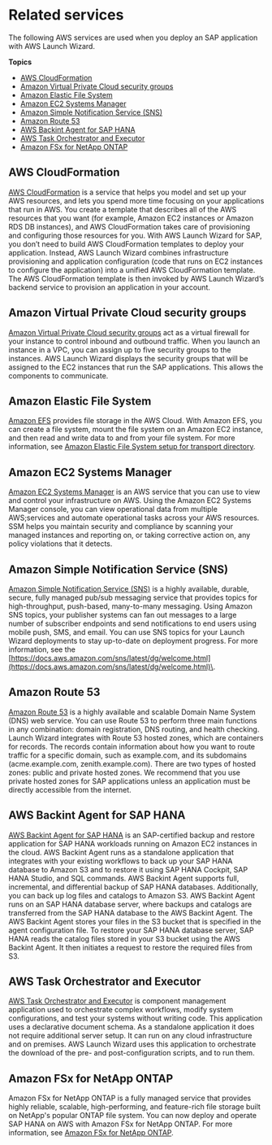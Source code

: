 # Related services<a name="related-services-sap"></a>

The following AWS services are used when you deploy an SAP application with AWS Launch Wizard\.

**Topics**
+ [AWS CloudFormation](#launch-wizard-sap-related-services-cloudformation)
+ [Amazon Virtual Private Cloud security groups](#launch-wizard-sap-related-services-vpc)
+ [Amazon Elastic File System](#launch-wizard-sap-related-services-efs)
+ [Amazon EC2 Systems Manager](#launch-wizard-sap-related-services-SSM)
+ [Amazon Simple Notification Service \(SNS\)](#launch-wizard-related-services-sns)
+ [Amazon Route 53](#launch-wizard-related-services-route53)
+ [AWS Backint Agent for SAP HANA](#launch-wizard-related-services-backint)
+ [AWS Task Orchestrator and Executor](#launch-wizard-related-services-ec2toe)
+ [Amazon FSx for NetApp ONTAP](#launch-wizard-sap-related-services-fsx)

## AWS CloudFormation<a name="launch-wizard-sap-related-services-cloudformation"></a>

[AWS CloudFormation](https://docs.aws.amazon.com/AWSCloudFormation/latest/UserGuide/Welcome.html) is a service that helps you model and set up your AWS resources, and lets you spend more time focusing on your applications that run in AWS\. You create a template that describes all of the AWS resources that you want \(for example, Amazon EC2 instances or Amazon RDS DB instances\), and AWS CloudFormation takes care of provisioning and configuring those resources for you\. With AWS Launch Wizard for SAP, you don’t need to build AWS CloudFormation templates to deploy your application\. Instead, AWS Launch Wizard combines infrastructure provisioning and application configuration \(code that runs on EC2 instances to configure the application\) into a unified AWS CloudFormation template\. The AWS CloudFormation template is then invoked by AWS Launch Wizard’s backend service to provision an application in your account\.

## Amazon Virtual Private Cloud security groups<a name="launch-wizard-sap-related-services-vpc"></a>

[Amazon Virtual Private Cloud security groups](https://docs.aws.amazon.com/vpc/latest/userguide/VPC_SecurityGroups.html) act as a virtual firewall for your instance to control inbound and outbound traffic\. When you launch an instance in a VPC, you can assign up to five security groups to the instances\. AWS Launch Wizard displays the security groups that will be assigned to the EC2 instances that run the SAP applications\. This allows the components to communicate\.

## Amazon Elastic File System<a name="launch-wizard-sap-related-services-efs"></a>

[Amazon EFS](https://docs.aws.amazon.com//efs/latest/ug/whatisefs.htm) provides file storage in the AWS Cloud\. With Amazon EFS, you can create a file system, mount the file system on an Amazon EC2 instance, and then read and write data to and from your file system\. For more information, see [Amazon Elastic File System setup for transport directory](launch-wizard-sap-implementation.md#launch-wizard-sap-efs)\.

## Amazon EC2 Systems Manager<a name="launch-wizard-sap-related-services-SSM"></a>

[Amazon EC2 Systems Manager](https://docs.aws.amazon.com/systems-manager/latest/userguide/what-is-systems-manager.html) is an AWS service that you can use to view and control your infrastructure on AWS\. Using the Amazon EC2 Systems Manager console, you can view operational data from multiple AWS;services and automate operational tasks across your AWS resources\. SSM helps you maintain security and compliance by scanning your managed instances and reporting on, or taking corrective action on, any policy violations that it detects\.

## Amazon Simple Notification Service \(SNS\)<a name="launch-wizard-related-services-sns"></a>

[Amazon Simple Notification Service \(SNS\)](https://docs.aws.amazon.com/sns/latest/dg/welcome.html) is a highly available, durable, secure, fully managed pub/sub messaging service that provides topics for high\-throughput, push\-based, many\-to\-many messaging\. Using Amazon SNS topics, your publisher systems can fan out messages to a large number of subscriber endpoints and send notifications to end users using mobile push, SMS, and email\. You can use SNS topics for your Launch Wizard deployments to stay up\-to\-date on deployment progress\. For more information, see the [https://docs.aws.amazon.com/sns/latest/dg/welcome.html](https://docs.aws.amazon.com/sns/latest/dg/welcome.html)\.

## Amazon Route 53<a name="launch-wizard-related-services-route53"></a>

[Amazon Route 53](https://docs.aws.amazon.com/Route53/latest/DeveloperGuide/Welcome.html) is a highly available and scalable Domain Name System \(DNS\) web service\. You can use Route 53 to perform three main functions in any combination: domain registration, DNS routing, and health checking\. Launch Wizard integrates with Route 53 hosted zones, which are containers for records\. The records contain information about how you want to route traffic for a specific domain, such as example\.com, and its subdomains \(acme\.example\.com, zenith\.example\.com\)\. There are two types of hosted zones: public and private hosted zones\. We recommend that you use private hosted zones for SAP applications unless an application must be directly accessible from the internet\. 

## AWS Backint Agent for SAP HANA<a name="launch-wizard-related-services-backint"></a>

[AWS Backint Agent for SAP HANA](https://docs.aws.amazon.com/sap/latest/sap-hana/aws-backint-agent-what-is.html) is an SAP\-certified backup and restore application for SAP HANA workloads running on Amazon EC2 instances in the cloud\. AWS Backint Agent runs as a standalone application that integrates with your existing workflows to back up your SAP HANA database to Amazon S3 and to restore it using SAP HANA Cockpit, SAP HANA Studio, and SQL commands\. AWS Backint Agent supports full, incremental, and differential backup of SAP HANA databases\. Additionally, you can back up log files and catalogs to Amazon S3\. AWS Backint Agent runs on an SAP HANA database server, where backups and catalogs are transferred from the SAP HANA database to the AWS Backint Agent\. The AWS Backint Agent stores your files in the S3 bucket that is specified in the agent configuration file\. To restore your SAP HANA database server, SAP HANA reads the catalog files stored in your S3 bucket using the AWS Backint Agent\. It then initiates a request to restore the required files from S3\.

## AWS Task Orchestrator and Executor<a name="launch-wizard-related-services-ec2toe"></a>

[AWS Task Orchestrator and Executor](https://docs.aws.amazon.com/imagebuilder/latest/userguide/image-builder-component-manager.html) is component management application used to orchestrate complex workflows, modify system configurations, and test your systems without writing code\. This application uses a declarative document schema\. As a standalone application it does not require additional server setup\. It can run on any cloud infrastructure and on premises\. AWS Launch Wizard uses this application to orchestrate the download of the pre\- and post\-configuration scripts, and to run them\. 

## Amazon FSx for NetApp ONTAP<a name="launch-wizard-sap-related-services-fsx"></a>

Amazon FSx for NetApp ONTAP is a fully managed service that provides highly reliable, scalable, high\-performing, and feature\-rich file storage built on NetApp's popular ONTAP file system\. You can now deploy and operate SAP HANA on AWS with Amazon FSx for NetApp ONTAP\. For more information, see [Amazon FSx for NetApp ONTAP](http://aws.amazon.com/fsx/netapp-ontap/)\.